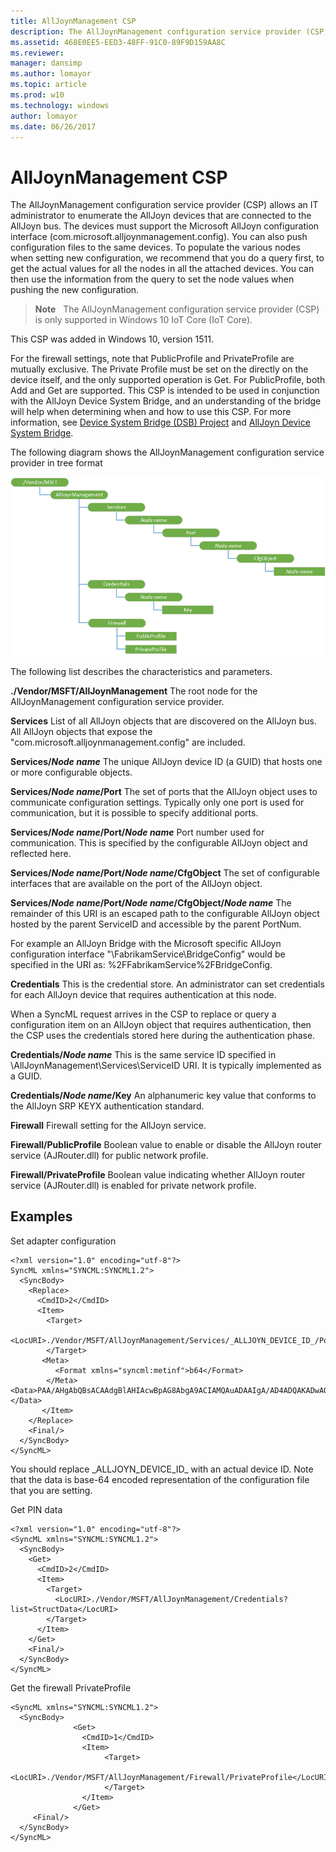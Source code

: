 ```yaml
---
title: AllJoynManagement CSP
description: The AllJoynManagement configuration service provider (CSP) allows an IT administrator to enumerate the AllJoyn devices that are connected to the AllJoyn bus.
ms.assetid: 468E0EE5-EED3-48FF-91C0-89F9D159AA8C
ms.reviewer: 
manager: dansimp
ms.author: lomayor
ms.topic: article
ms.prod: w10
ms.technology: windows
author: lomayor
ms.date: 06/26/2017
---
```


# AllJoynManagement CSP


The AllJoynManagement configuration service provider (CSP) allows an IT administrator to enumerate the AllJoyn devices that are connected to the AllJoyn bus. The devices must support the Microsoft AllJoyn configuration interface (com.microsoft.alljoynmanagement.config). You can also push configuration files to the same devices. To populate the various nodes when setting new configuration, we recommend that you do a query first, to get the actual values for all the nodes in all the attached devices. You can then use the information from the query to set the node values when pushing the new configuration.

> **Note**  
The AllJoynManagement configuration service provider (CSP) is only supported in Windows 10 IoT Core (IoT Core).

This CSP was added in Windows 10, version 1511.

 

For the firewall settings, note that PublicProfile and PrivateProfile are mutually exclusive. The Private Profile must be set on the directly on the device itself, and the only supported operation is Get. For PublicProfile, both Add and Get are supported. This CSP is intended to be used in conjunction with the AllJoyn Device System Bridge, and an understanding of the bridge will help when determining when and how to use this CSP. For more information, see [Device System Bridge (DSB) Project](https://go.microsoft.com/fwlink/p/?LinkId=615876) and [AllJoyn Device System Bridge](https://go.microsoft.com/fwlink/p/?LinkId=615877).

The following diagram shows the AllJoynManagement configuration service provider in tree format

![alljoynmanagement csp diagram](images/provisioning-csp-alljoynmanagement.png)

The following list describes the characteristics and parameters.

<a href="" id="--vendor-msft-alljoynmanagement"></a>**./Vendor/MSFT/AllJoynManagement**
The root node for the AllJoynManagement configuration service provider.

<a href="" id="services"></a>**Services**
List of all AllJoyn objects that are discovered on the AllJoyn bus. All AllJoyn objects that expose the "com.microsoft.alljoynmanagement.config" are included.

<a href="" id="services-node-name"></a>**Services/**<strong>*Node name*</strong>
The unique AllJoyn device ID (a GUID) that hosts one or more configurable objects.

<a href="" id="services-node-name-port"></a>**Services/*Node name*/Port**
The set of ports that the AllJoyn object uses to communicate configuration settings. Typically only one port is used for communication, but it is possible to specify additional ports.

<a href="" id="services-node-name-port-node-name"></a>**Services/*Node name*/Port/**<strong>*Node name*</strong>
Port number used for communication. This is specified by the configurable AllJoyn object and reflected here.

<a href="" id="services-node-name-port-node-name-cfgobject"></a>**Services/*Node name*/Port/*Node name*/CfgObject**
The set of configurable interfaces that are available on the port of the AllJoyn object.

<a href="" id="services-node-name-port-node-name-cfgobject-node-name"></a>**Services/*Node name*/Port/*Node name*/CfgObject/**<strong>*Node name*</strong>
The remainder of this URI is an escaped path to the configurable AllJoyn object hosted by the parent ServiceID and accessible by the parent PortNum.

For example an AllJoyn Bridge with the Microsoft specific AllJoyn configuration interface "\\FabrikamService\\BridgeConfig" would be specified in the URI as: %2FFabrikamService%2FBridgeConfig.

<a href="" id="credentials"></a>**Credentials**
This is the credential store. An administrator can set credentials for each AllJoyn device that requires authentication at this node.

When a SyncML request arrives in the CSP to replace or query a configuration item on an AllJoyn object that requires authentication, then the CSP uses the credentials stored here during the authentication phase.

<a href="" id="credentials-node-name"></a>**Credentials/**<strong>*Node name*</strong>
This is the same service ID specified in \\AllJoynManagement\\Services\\ServiceID URI. It is typically implemented as a GUID.

<a href="" id="credentials-node-name-key"></a>**Credentials/*Node name*/Key**
An alphanumeric key value that conforms to the AllJoyn SRP KEYX authentication standard.

<a href="" id="firewall"></a>**Firewall**
Firewall setting for the AllJoyn service.

<a href="" id="firewall-publicprofile"></a>**Firewall/PublicProfile**
Boolean value to enable or disable the AllJoyn router service (AJRouter.dll) for public network profile.

<a href="" id="firewall-privateprofile"></a>**Firewall/PrivateProfile**
Boolean value indicating whether AllJoyn router service (AJRouter.dll) is enabled for private network profile.

## Examples


Set adapter configuration

``` syntax
<?xml version="1.0" encoding="utf-8"?>
SyncML xmlns="SYNCML:SYNCML1.2">
  <SyncBody>
    <Replace>
      <CmdID>2</CmdID>
      <Item>
        <Target>
          <LocURI>./Vendor/MSFT/AllJoynManagement/Services/_ALLJOYN_DEVICE_ID_/Port/27/Configuration/%2FDSBService%2FAdapterConfig</LocURI>
        </Target>
       <Meta>
          <Format xmlns="syncml:metinf">b64</Format>
        </Meta>       <Data>PAA/AHgAbQBsACAAdgBlAHIAcwBpAG8AbgA9ACIAMQAuADAAIgA/AD4ADQAKADwAQgBhAGMATgBlAHQAQwBmAGcAPgANAAoACQA8AEIAQgBNAEQAUwBlAHIAdgBlAHIAPgANAAoACQAJADwASQBQAEEAZABkAHIAZQBzAHMAPgAxADIANwAuADAALgAwAC4AMQA8AC8ASQBQAEEAZABkAHIAZQBzAHMAPgANAAoACQAJADwAUABvAHIAdAA+ADQANwA4ADAAOAA8AC8AUABvAHIAdAA+AA0ACgAJADwALwBCAEIATQBEAFMAZQByAHYAZQByAD4ADQAKADwALwBCAGEAYwBOAGUAdABDAGYAZwA+AA0ACgAAAA==</Data>
       </Item>
    </Replace>
    <Final/>
  </SyncBody>
</SyncML>
```

You should replace \_ALLJOYN\_DEVICE\_ID\_ with an actual device ID. Note that the data is base-64 encoded representation of the configuration file that you are setting.

Get PIN data

``` syntax
<?xml version="1.0" encoding="utf-8"?>
<SyncML xmlns="SYNCML:SYNCML1.2">
  <SyncBody>
    <Get>
      <CmdID>2</CmdID>
      <Item>
        <Target>
          <LocURI>./Vendor/MSFT/AllJoynManagement/Credentials?list=StructData</LocURI>
        </Target>
      </Item>
    </Get>
    <Final/>
  </SyncBody>
</SyncML>
```

Get the firewall PrivateProfile

``` syntax
<SyncML xmlns="SYNCML:SYNCML1.2">
  <SyncBody>
              <Get>
                <CmdID>1</CmdID>
                <Item>
                     <Target>
                       <LocURI>./Vendor/MSFT/AllJoynManagement/Firewall/PrivateProfile</LocURI>
                     </Target>
                </Item>
              </Get>
     <Final/>
  </SyncBody>
</SyncML>
```

 

 






